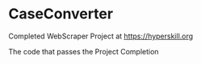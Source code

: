 # CaseConverter
Completed WebScraper Project at https://hyperskill.org

The code that passes the Project Completion
